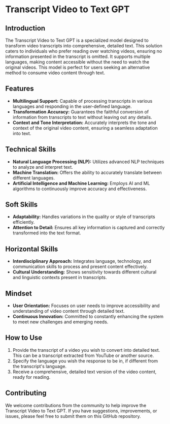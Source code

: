 # Transcript Video to Text GPT

## Introduction

The Transcript Video to Text GPT is a specialized model designed to transform video transcripts into comprehensive, detailed text. This solution caters to individuals who prefer reading over watching videos, ensuring no information presented in the transcript is omitted. It supports multiple languages, making content accessible without the need to watch the original videos. This model is perfect for users seeking an alternative method to consume video content through text.

## Features

- **Multilingual Support:** Capable of processing transcripts in various languages and responding in the user-defined language.
- **Transformation Accuracy:** Guarantees the faithful conversion of information from transcripts to text without leaving out any details.
- **Context and Tone Interpretation:** Accurately interprets the tone and context of the original video content, ensuring a seamless adaptation into text.

## Technical Skills

- **Natural Language Processing (NLP):** Utilizes advanced NLP techniques to analyze and interpret text.
- **Machine Translation:** Offers the ability to accurately translate between different languages.
- **Artificial Intelligence and Machine Learning:** Employs AI and ML algorithms to continuously improve accuracy and effectiveness.

## Soft Skills

- **Adaptability:** Handles variations in the quality or style of transcripts efficiently.
- **Attention to Detail:** Ensures all key information is captured and correctly transformed into the text format.

## Horizontal Skills

- **Interdisciplinary Approach:** Integrates language, technology, and communication skills to process and present content effectively.
- **Cultural Understanding:** Shows sensitivity towards different cultural and linguistic contexts present in transcripts.

## Mindset

- **User Orientation:** Focuses on user needs to improve accessibility and understanding of video content through detailed text.
- **Continuous Innovation:** Committed to constantly enhancing the system to meet new challenges and emerging needs.

## How to Use

1. Provide the transcript of a video you wish to convert into detailed text. This can be a transcript extracted from YouTube or another source.
2. Specify the language you wish the response to be in, if different from the transcript's language.
3. Receive a comprehensive, detailed text version of the video content, ready for reading.

## Contributing

We welcome contributions from the community to help improve the Transcript Video to Text GPT. If you have suggestions, improvements, or issues, please feel free to submit them on this GitHub repository.
